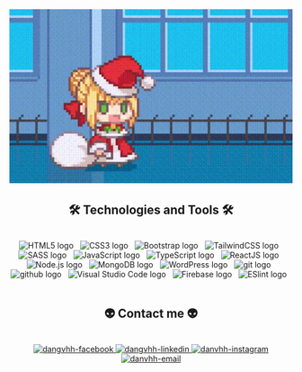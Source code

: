 <!-- NamKuL -->
<a href="#" target="_blank">
  <img src="myGif/hi_padoru.gif" width="1200" alt="Hi, i'm Hai Dang" />
</a>

<h2 align="center">🛠 Technologies and Tools 🛠</h2>
<br>
<!-- https://simpleicons.org/ -->
<div align="center">
  <span><img src="https://cdn-icons-png.flaticon.com/128/1051/1051277.png" height="75px" width="75px" alt="HTML5 logo" title="HTML5" /></span>
  &nbsp;
  <span><img src="https://cdn-icons-png.flaticon.com/128/732/732190.png" height="75px" width="75px" alt="CSS3 logo" title="CSS3" /></span>
  &nbsp;
  <span><img src="https://cdn-icons-png.flaticon.com/128/5968/5968672.png" height="75px" width="75px" alt="Bootstrap logo" title="Bootstrap" /></span>
  &nbsp;
  <span><img src="https://upload.wikimedia.org/wikipedia/commons/thumb/d/d5/Tailwind_CSS_Logo.svg/900px-Tailwind_CSS_Logo.svg.png?20211001194333" height="75px" width="75px" alt="TailwindCSS logo" title="TailwindCSS" /></span>
  &nbsp;
  <span><img src="https://cdn-icons-png.flaticon.com/128/919/919831.png" height="75px" width="75px" alt="SASS logo" title="SASS" /></span>
  &nbsp;
  <span><img src="https://cdn-icons-png.flaticon.com/128/1199/1199124.png" height="75px" width="75px" alt="JavaScript logo" title="JavaScript" /></span>
  &nbsp;
  <span><img src="https://cdn-icons-png.flaticon.com/128/919/919832.png" height="75px" width="75px" alt="TypeScript logo" title="TypeScript" /></span>
  &nbsp;
  <span><img src="https://cdn-icons-png.flaticon.com/128/919/919851.png" height="75px" width="75px" alt="ReactJS logo" title="ReactJS" /></span>
  &nbsp;
  <span><img src="https://cdn-icons-png.flaticon.com/128/919/919825.png" height="75px" width="75px" alt="Node.js logo" title="Node.js" /></span>
  &nbsp;
  <span><img src="https://www.clipartmax.com/png/middle/275-2754492_mongodb-nosql-document-oriented-database-portable-network-mongodb-logo.png" height="75px" width="75px" alt="MongoDB logo" title="MongoDB"/></span>
  &nbsp;
  <span><img src="https://cdn-icons-png.flaticon.com/128/270/270832.png" height="75px" width="75px" alt="WordPress logo" title="WordPress" /></span>
  &nbsp;
  <span><img src="https://cdn-icons-png.flaticon.com/128/4494/4494748.png" height="75px" width="75px" alt="git logo" title="git" /></span>
  &nbsp;
  <span><img src="https://cdn-icons-png.flaticon.com/128/733/733553.png" height="75px" width="75px" alt="github logo" title="github" /></span>
  &nbsp;
  <span><img src="https://cdn-icons-png.flaticon.com/128/906/906324.png" height="75px" width="75px" alt="Visual Studio Code logo" title="Visual Studio Code" /></span>
  &nbsp;
  <span><img src="https://firebase.google.com/static/downloads/brand-guidelines/PNG/logo-vertical.png" height="75px" width="75px" alt="Firebase logo" title="Firebase" /></span>
  &nbsp;
  <span><img src="https://images.credly.com/images/e6eebd0c-6a17-4c06-b172-02ca9f6beb06/eslint.png" height="75px" width="75px" alt="ESlint logo" title="ESlint" /></span>
  &nbsp;
</div>
<br>
<h2 align="center">👽 Contact me 👽</h2>
<br>
<!-- https://icons8.com -->
<div align="center">
  <a href="https://www.facebook.com/profile.php?id=100080307701752" target="blank">
    <img src="https://img.icons8.com/bubbles/100/000000/facebook-new.png" alt="dangvhh-facebook" />
  </a>
  <a href="" target="blank">
    <img src="https://img.icons8.com/bubbles/100/000000/linkedin.png" alt="dangvhh-linkedin" />
  </a>
  <a href="https://instagram.com/dang.vhh/" target="blank">
    <img src="https://img.icons8.com/bubbles/100/000000/instagram.png" alt="danvhh-instagram" />
  </a>
  <a href="mailto:vohuynhhaidang24032001@gmail.com" target="top">
    <img src="https://img.icons8.com/bubbles/100/000000/apple-mail.png" alt="danvhh-email" />
  </a>
</div>


